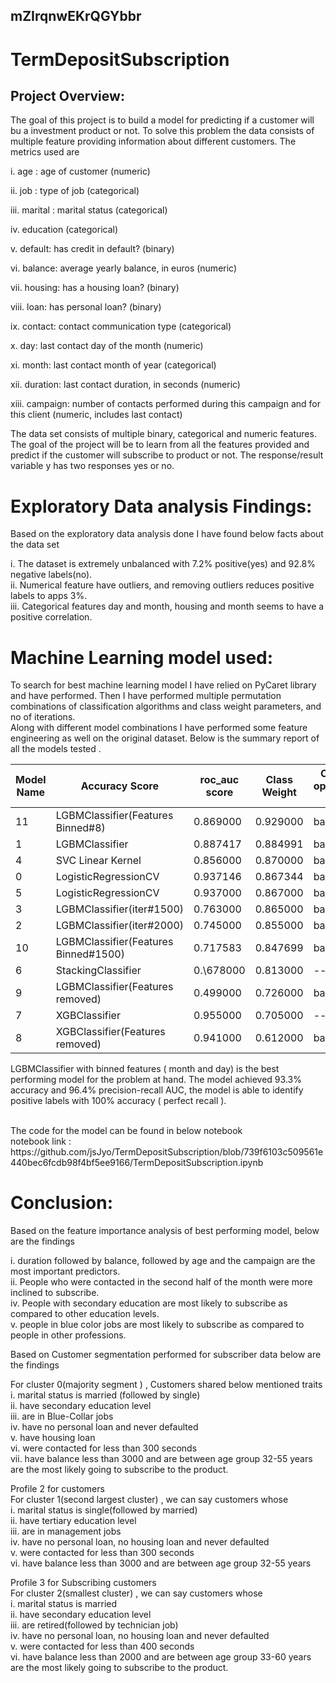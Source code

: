 ## mZIrqnwEKrQGYbbr

# TermDepositSubscription

## Project Overview:
The goal of this project is to build a model for predicting if a customer will bu a investment product or not. To solve this problem the data consists of multiple feature providing information about different customers. The metrics used are 

i.  age : age of customer (numeric)

ii. job : type of job (categorical)

iii. marital : marital status (categorical)

iv. education (categorical)

v. default: has credit in default? (binary)

vi. balance: average yearly balance, in euros (numeric)

vii. housing: has a housing loan? (binary)

viii. loan: has personal loan? (binary)

ix. contact: contact communication type (categorical)

x. day: last contact day of the month (numeric)

xi. month: last contact month of year (categorical)

xii. duration: last contact duration, in seconds (numeric)

xiii. campaign: number of contacts performed during this campaign and for this client (numeric, includes last contact)

The data set consists of multiple binary, categorical and numeric features. The goal of the project will be to learn from all the features provided and predict if the customer will subscribe to product or not.  The response/result variable y has two responses yes or no. 



# Exploratory Data analysis Findings:


Based on the exploratory data analysis done I have found below facts about the data set<br>


i. The dataset is extremely unbalanced with 7.2% positive(yes) and 92.8% negative labels(no). <br>
ii. Numerical feature have outliers, and removing outliers reduces positive labels to apps 3%.  <br>
iii. Categorical features day and month, housing and month seems to have a positive correlation. <br>

# Machine Learning model used:

To search for best machine learning model I have relied on PyCaret library and have performed. Then I have performed multiple permutation combinations of classification algorithms and class weight parameters, and no of iterations.  <br>
Along with different model combinations I have performed some feature engineering as well on the original dataset. Below is the summary report of all the models tested . <br>



|Model Name|Accuracy Score|roc_auc score|Class Weight|Classifier optimization param|Param Optimization|
|---|---|---|---|---|---|
11|LGBMClassifier(Features Binned\#8)|0\.869000|0\.929000|balanced|auc|Yes|
|1|LGBMClassifier|0\.887417|0\.884991|balanced|auc|No|
|4|SVC Linear Kernel|0\.856000|0\.870000|balanced|none|Yes|
|0|LogisticRegressionCV|0\.937146|0\.867344|balanced|roc_auc|No|
|5|LogisticRegressionCV|0\.937000|0\.867000|balanced|roc_auc|Yes|
|3|LGBMClassifier(iter\#1500)|0\.763000|0\.865000|balanced|auc|Yes|
|2|LGBMClassifier(iter\#2000)|0\.745000|0\.855000|balanced|auc|Yes|
|10|LGBMClassifier(Features Binned\#1500)|0\.717583|0\.847699|balanced|auc|Yes|
|6|StackingClassifier|0.\678000|0\.813000|--|--|No|
|9|LGBMClassifier(Features removed)|0\.499000|0\.726000|balanced|auc|Yes|
|7|XGBClassifier|0\.955000|0\.705000|--|aucpr|Yes|
|8|XGBClassifier(Features removed)|0\.941000|0\.612000|balanced|roc_auc|Yes|



LGBMClassifier with binned features ( month and day) is the best performing model for the problem at hand.  The model achieved 93.3% accuracy and 96.4% precision-recall AUC, the model is able to identify positive labels with 100% accuracy ( perfect recall ).  <br>

 <br>
The code for the model can be found in below notebook <br>
notebook link : https://github.com/jsJyo/TermDepositSubscription/blob/739f6103c509561e440bec6fcdb98f4bf5ee9166/TermDepositSubscription.ipynb

# Conclusion:

Based on the feature importance analysis of best performing model, below are the findings <br>

i. duration followed by balance, followed by age and the campaign are the most important predictors.<br>
ii. People who were contacted in the second half of the month were more inclined to subscribe.<br>
iv. People with secondary education are most likely to subscribe as compared to other education levels.<br>
v. people in blue color jobs are most likely to subscribe as compared to people in other professions.
<br>



Based on Customer segmentation performed for subscriber data below are the findings<br>


For cluster 0(majority segment ) , Customers shared below mentioned traits<br>
i. marital status is married (followed by single)<br>
ii. have secondary education level<br>
iii. are in Blue-Collar jobs<br>
iv. have no personal loan and never defaulted<br>
v. have housing loan<br>
vi. were contacted for less than 300 seconds<br>
vii. have balance less than 3000 and are between age group 32-55 years<br>
are the most likely going to subscribe to the product.<br>


Profile 2 for customers <br>
For cluster 1(second largest cluster) , we can say customers whose<br>
i. marital status is single(followed by married)<br>
ii. have tertiary education level<br>
iii. are in management jobs<br>
iv. have no personal loan, no housing loan and never defaulted<br>
v. were contacted for less than 300 seconds<br>
vi. have balance less than 3000 and are between age group 32-55 years <br>

Profile 3 for Subscribing customers <br>
For cluster 2(smallest cluster) , we can say customers whose<br>
i. marital status is married<br>
ii. have secondary education level<br>
iii. are retired(followed by technician job)<br>
iv. have no personal loan, no housing loan and never defaulted<br>
v. were contacted for less than 400 seconds<br>
vi. have balance less than 2000 and are between age group 33-60 years<br>
are the most likely going to subscribe to the product.<br>




